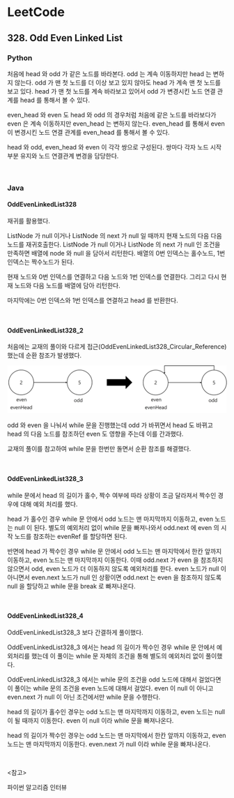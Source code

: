 # LeetCode

## 328. Odd Even Linked List

### Python

처음에 head 와 odd 가 같은 노드를 바라본다. odd 는 계속 이동하지만 head 는 변하지 않는다. odd 가 맨 첫 노드를 더 이상 보고 있지 않아도 head 가 계속 맨 첫 노드를 보고 있다. head 가 맨 첫 노드를 계속 바라보고 있어서 odd 가 변경시킨 노드 연결 관계를 head 를 통해서 볼 수 있다.

even_head 와 even 도 head 와 odd 의 경우처럼 처음에 같은 노드를 바라보다가 even 은 계속 이동하지만 even_head 는 변하지 않는다. even_head 를 통해서 even 이 변경시킨 노드 연결 관계를 even_head 를 통해서 볼 수 있다.

head 와 odd, even_head 와 even 이 각각 쌍으로 구성된다. 쌍마다 각자 노드 시작부분 유지와 노드 연결관계 변경을 담당한다.

<br>

### Java

#### OddEvenLinkedList328

재귀를 활용했다.

ListNode 가 null 이거나 ListNode 의 next 가 null 일 때까지 현재 노드의 다음 다음 노드를 재귀호출한다. ListNode 가 null 이거나 ListNode 의 next 가 null 인 조건을 만족하면 배열에 node 와 null 을 담아서 리턴한다. 배열의 0번 인덱스는 홀수노드, 1번 인덱스는 짝수노드가 된다.

현재 노드와 0번 인덱스를 연결하고 다음 노드와 1번 인덱스를 연결한다. 그리고 다시 현재 노드와 다음 노드를 배열에 담아 리턴한다.

마지막에는 0번 인덱스와 1번 인덱스를 연결하고 head 를 반환한다.

<br>

#### OddEvenLinkedList328_2

처음에는 교재의 풀이와 다르게 접근(OddEvenLinkedList328_Circular_Reference)했는데 순환 참조가 발생했다. 

![circular](circular.jpg)

odd 와 even 을 나눠서 while 문을 진행했는데 odd 가 바뀌면서 head 도 바뀌고 head 의 다음 노드를 참조하던 even 도 영향을 주는데 이를 간과했다.

교재의 풀이를 참고하여 while 문을 한번만 돌면서 순환 참조를 해결했다.

<br>

#### OddEvenLinkedList328_3

while 문에서 head 의 길이가 홀수, 짝수 여부에 따라 상황이 조금 달라져서 짝수인 경우에 대해 예외 처리를 했다.

head 가 홀수인 경우 while 문 안에서 odd 노드는 맨 마지막까지 이동하고, even 노드는 null 이 된다. 별도의 예외처리 없이 while 문을 빠져나와서 odd.next 에 even 의 시작 노드를 참조하는 evenRef 를 할당하면 된다.

반면에 head 가 짝수인 경우 while 문 안에서 odd 노드는 맨 마지막에서 한칸 앞까지 이동하고, even 노드는 맨 마지막까지 이동한다. 이때 odd.next 가 even 을 참조하지 않으면서 odd, even 노드가 더 이동하지 않도록 예외처리를 한다. even 노드가 null 이 아니면서 even.next 노드가 null 인 상황이면 odd.next 는 even 을 참조하지 않도록 null 을 할당하고 while 문을 break 로 빠져나온다.

<br>

#### OddEvenLinkedList328_4

OddEvenLinkedList328_3 보다 간결하게 풀이했다.

OddEvenLinkedList328_3 에서는 head 의 길이가 짝수인 경우 while 문 안에서 예외처리를 했는데 이 풀이는 while 문 자체의 조건을 통해 별도의 예외처리 없이 풀이했다.

OddEvenLinkedList328_3 에서는 while 문의 조건을 odd 노드에 대해서 걸었다면 이 풀이는 while 문의 조건을 even 노드에 대해서 걸었다. even 이 null 이 아니고 even.next 가 null 이 아닌 조건에서만 while 문을 수행한다.

head 의 길이가 홀수인 경우는 odd 노드는 맨 마지막까지 이동하고, even 노드는 null 이 될 때까지 이동한다. even 이 null 이라 while 문을 빠져나온다.

head 의 길이가 짝수인 경우는 odd 노드는 맨 마지막에서 한칸 앞까지 이동하고, even 노드는 맨 마지막까지 이동한다.  even.next 가 null 이라 while 문을 빠져나온다.

<br>

<참고>

파이썬 알고리즘 인터뷰

